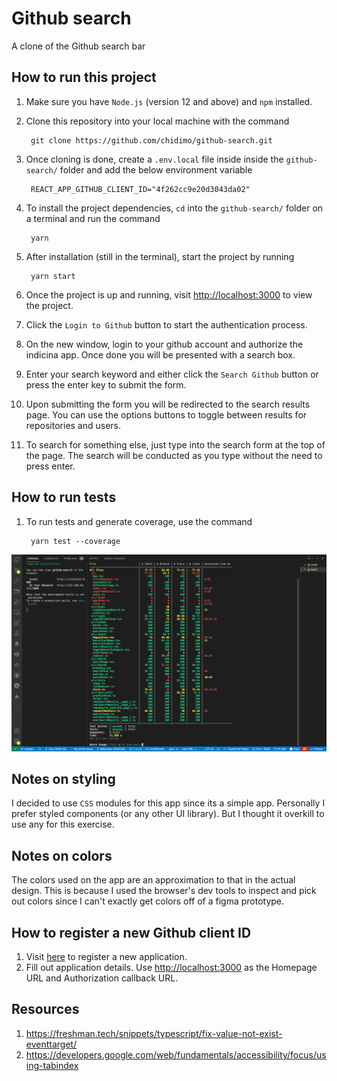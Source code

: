 # Github search

A clone of the Github search bar

## How to run this project

1. Make sure you have `Node.js` (version 12 and above) and `npm` installed.
1. Clone this repository into your local machine with the command

        git clone https://github.com/chidimo/github-search.git

1. Once cloning is done, create a `.env.local` file inside inside the `github-search/` folder and add the below environment variable

        REACT_APP_GITHUB_CLIENT_ID="4f262cc9e20d3043da02"

1. To install the project dependencies, `cd` into the `github-search/` folder on a terminal and run the command

        yarn

1. After installation (still in the terminal), start the project by running

        yarn start

1. Once the project is up and running, visit <http://localhost:3000> to view the project.
1. Click the `Login to Github` button to start the authentication process.
1. On the new window, login to your github account and authorize the indicina app. Once done you will be presented with a search box.
1. Enter your search keyword and either click the `Search Github` button or press the enter key to submit the form.
1. Upon submitting the form you will be redirected to the search results page. You can use the options buttons to toggle between results for repositories and users.
1. To search for something else, just type into the search form at the top of the page. The search will be conducted as you type without the need to press enter.

## How to run tests

1. To run tests and generate coverage, use the command

        yarn test --coverage

![Coverage](./images/test-coverage.png)

## Notes on styling

I decided to use `CSS` modules for this app since its a simple app. Personally I prefer styled components (or any other UI library). But I thought it overkill to use any for this exercise.

## Notes on colors

The colors used on the app are an approximation to that in the actual design. This is because I used the browser's dev tools to inspect and pick out colors since I can't exactly get colors off of a figma prototype.

## How to register a new Github client ID

1. Visit [here](https://github.com/settings/applications/new) to register a new application.
1. Fill out application details. Use <http://localhost:3000> as the Homepage URL and Authorization callback URL.

## Resources

1. <https://freshman.tech/snippets/typescript/fix-value-not-exist-eventtarget/>
1. <https://developers.google.com/web/fundamentals/accessibility/focus/using-tabindex>
